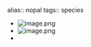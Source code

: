 alias:: nopal
tags:: species

- ![image.png](https://peach-geographical-bat-397.mypinata.cloud/ipfs/QmRfd2vU7WJ5Pnd15uU9N9bAJFnKvRJyqHfYbxNFLmAzcq)
- ![image.png](https://peach-geographical-bat-397.mypinata.cloud/ipfs/QmSxJrw3Rvjnhj4BCF8YBmiJjrHy57pejYPYk8TTWRiWaP)
-